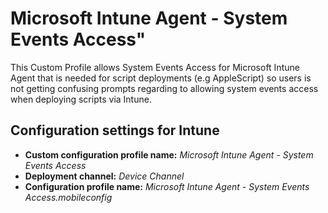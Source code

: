 # Microsoft Intune Agent - System Events Access"
This Custom Profile allows System Events Access for Microsoft Intune Agent that is needed for script deployments (e.g AppleScript) so users is not getting confusing prompts regarding to allowing system events access when deploying scripts via Intune.

## Configuration settings for Intune
- **Custom configuration profile name:** *Microsoft Intune Agent - System Events Access*
- **Deployment channel:** *Device Channel*
- **Configuration profile name:** *Microsoft Intune Agent - System Events Access.mobileconfig*